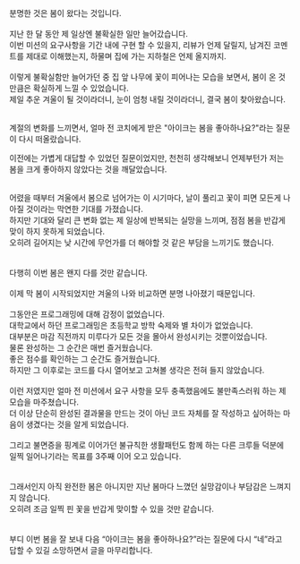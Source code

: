
분명한 것은 봄이 왔다는 것입니다. 
</br>
</br>
지난 한 달 동안 제 일상엔 불확실한 일만 늘어갔습니다.</br> 
이번 미션의 요구사항을 기간 내에 구현 할 수 있을지, 리뷰가 언제 달릴지, 남겨진 코멘트를 제대로 이해했는지, 하물며 집에 가는 지하철은 언제 올지까지.</br> 
</br>
이렇게 불확실함만 늘어가던 중 집 앞 나무에 꽃이 피어나는 모습을 보면서, 봄이 온 것 만큼은 확실하게 느낄 수 있었습니다.</br>
제일 추운 겨울이 될 것이라더니, 눈이 엄청 내릴 것이라더니, 결국 봄이 찾아왔습니다. 

</br>
계절의 변화를 느끼면서, 얼마 전 코치에게 받은 "아이크는 봄을 좋아하나요?"라는 질문이 다시 떠올랐습니다. 

이전에는 가볍게 대답할 수 있었던 질문이었지만, 천천히 생각해보니 언제부턴가 저는 봄을 크게 좋아하지 않았다는 것을 깨달았습니다.

</br>
  어렸을 때부터 겨울에서 봄으로 넘어가는 이 시기마다, 날이 풀리고 꽃이 피면 모든게 나아질 것이라는 막연한 기대를 가졌습니다. </br>
  하지만 기대와 달리 큰 변화 없는 제 일상에 반복되는 실망을 느끼며, 점점 봄을 반갑게 맞이 하지 못하게 되었습니다.</br>
  오히려 길어지는 낮 시간에 무언가를 더 해야할 것 같은 부담을 느끼기도 했습니다.</br>
</br>
</br>
다행히 이번 봄은 왠지 다를 것만 같습니다.</br>
</br>
이제 막 봄이 시작되었지만 겨울의 나와 비교하면 분명 나아졌기 때문입니다.
</br>
</br>
  그동안은 프로그래밍에 대해 감정이 없었습니다.</br> 
대학교에서 하던 프로그래밍은 초등학교 방학 숙제와 별 차이가 없었습니다. </br>
대부분은 마감 직전까지 미루다가 모든 것을 몰아서 완성시키는 것뿐이었습니다. </br>
물론 완성하는 그 순간은 매번 즐거웠습니다. </br>
좋은 점수를 확인하는 그 순간도 즐거웠습니다.</br>
하지만 그 이후로는 코드를 다시 열어보고 고쳐볼 생각은 전혀 들지 않았습니다. 
</br>
</br>
이런 저였지만 얼마 전 미션에서 요구 사항을 모두 충족했음에도 불만족스러워 하는 제 모습을 마주쳤습니다.</br>
더 이상 단순히 완성된 결과물을 만드는 것이 아닌 코드 자체를 잘 작성하고 싶어하는 마음이 생겼다는 것을 알게 되었습니다. </br>

</br>
그리고 불면증을 핑계로 이어가던 불규칙한 생활패턴도 함께 하는 다른 크루들 덕분에 일찍 일어나기라는 목표를 3주째 이어 오고 있습니다.</br> 
</br>
</br>
그래서인지 아직 완전한 봄은 아니지만 지난 봄마다 느꼈던 실망감이나 부담감은 느껴지지 않습니다. </br>
오히려 조금 일찍 핀 꽃을 반갑게 맞이할 수 있을 것만 같습니다.</br>
</br>
</br>
  부디 이번 봄을 잘 보내 다음 “아이크는 봄을 좋아하나요?”라는 질문에 다시 “네”라고 답할 수 있길 소망하면서 글을 마무리합니다.
